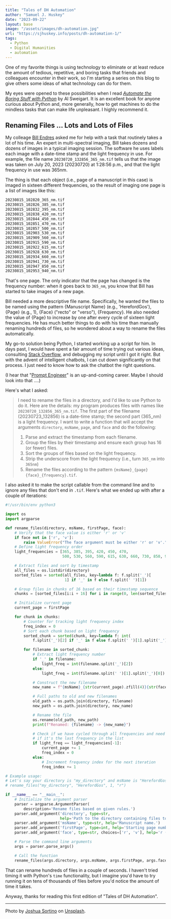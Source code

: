 ```yaml
---
title: "Tales of DH Automation"
author: "Samuel J. Huskey"
date: "2023-09-22"
layout: base
image: "/assets/images/dh-automation.jpg"
url: "https://sjhuskey.info/posts/dh-automation-1/"
tags:
  - Python
  - Digital Humanities
  - automation
---
```


One of my favorite things is using technology to eliminate or at least reduce the amount of tedious, repetitive, and boring tasks that friends and colleagues encounter in their work, so I'm starting a series on this blog to give others some ideas of what technology can do for them.

My eyes were opened to these possibilities when I read _[Automate the Boring Stuff with Python](https://automatetheboringstuff.com/)_ by Al Sweigart. It is an excellent book for anyone curious about Python and, more generally, how to get machines to do the mindless tasks that can make life unpleasant. I highly recommend it.

## Renaming Files … Lots and Lots of Files

My colleage [Bill Endres](https://www.ou.edu/cas/english/about/faculty/b-endres) asked me for help with a task that routinely takes a lot of his time. An expert in multi-spectral imaging, Bill takes dozens and dozens of images in a typical imaging session. The software he uses labels each image with a date-time stamp and the light frequency in use. For example, the file name `20230720_132856_365_nm.tif` tells us that the image was taken on July 20, 2023 (20230720) at 1:28:56 p.m., and that the light frequency in use was 365nm.

The thing is that each object (i.e., page of a manuscript in this case) is imaged in sixteen different frequencies, so the result of imaging one page is a list of images like this:

```bash
20230815_102820_365_nm.tif
20230815_102826_385_nm.tif
20230815_102832_395_nm.tif
20230815_102838_420_nm.tif
20230815_102844_450_nm.tif
20230815_102851_470_nm.tif
20230815_102857_500_nm.tif
20230815_102903_530_nm.tif
20230815_102909_560_nm.tif
20230815_102915_590_nm.tif
20230815_102922_615_nm.tif
20230815_102928_630_nm.tif
20230815_102934_660_nm.tif
20230815_102941_730_nm.tif
20230815_102947_850_nm.tif
20230815_102953_940_nm.tif
```

That's one page. The only indicator that the page has changed is the frequency number: when it goes back to `365_nm`, you know that Bill has started to take images of a new page.

Bill needed a more descriptive file name. Specifically, he wanted the files to be named using the pattern {Manuscript Name} (e.g., 'HerefordGos'), {Page} (e.g., 1), {Face} ("recto" or "verso"), {Frequency}. He also needed the value of {Page} to increase by one after every cycle of sixteen light frequencies. He has much better things to do with his time than manually renaming hundreds of files, so he wondered about a way to rename the files automatically.

My go-to solution being Python, I started working up a script for him. In days past, I would have spent a fair amount of time trying out various ideas, consulting [Stack Overflow](https://stackoverflow.com/), and debugging my script until I got it right. But with the advent of intelligent chatbots, I can cut down significantly on that process. I just need to know how to ask the chatbot the right questions.

(I hear that "[Prompt Engineer](https://en.wikipedia.org/wiki/Prompt_engineering)" is an up-and-coming career. Maybe I should look into that ….)

Here's what I asked:

> I need to rename the files in a directory, and I'd like to use Python to do it. Here are the details: my program produces files with names like `20230720_132856_365_nm.tif`. The first part of the filename (20230723_132856) is a date-time stamp; the second part (365_nm) is a light frequency. I want to write a function that will accept the arguments `directory`, `msName`, `page`, and `face` and do the following:
>
> 1. Parse and extract the timestamp from each filename.
> 2. Group the files by their timestamp and ensure each group has 16 (or fewer) files.
> 3. Sort the groups of files based on the light frequency.
> 4. Strip the underscore from the light frequency (i.e., turn `365_nm` into `365nm`)
> 5. Rename the files according to the pattern `{msName}_{page}{face}_{frequency}.tif`.

I also asked it to make the script callable from the command line and to ignore any files that don't end in `.tif`. Here's what we ended up with after a couple of iterations:

```python
#!/usr/bin/env python3

import os
import argparse

def rename_files(directory, msName, firstPage, face):
    # Verify that the face value is either 'r' or 'v'
    if face not in ['r', 'v']:
        raise ValueError("The face argument must be either 'r' or 'v'.")
    # Define light frequency order
    light_frequencies = [365, 385, 395, 420, 450, 470,
                         500, 530, 560, 590, 615, 630, 660, 730, 850, 940]

    # Extract files and sort by timestamp
    all_files = os.listdir(directory)
    sorted_files = sorted(all_files, key=lambda f: f.split('_')[
                          1] if '_' in f else f.split(' ')[1])

    # Group files in chunks of 16 based on their timestamp sequence
    chunks = [sorted_files[i:i + 16] for i in range(0, len(sorted_files), 16)]

    # Initialize current page
    current_page = firstPage

    for chunk in chunks:
        # Counter for tracking light frequency index
        freq_index = 0
        # Sort each chunk based on light frequency
        sorted_chunk = sorted(chunk, key=lambda f: int(
            f.split('_')[2] if '_' in f else f.split(' ')[1].split('_')[0]))

        for filename in sorted_chunk:
            # Extract light frequency number
            if '_' in filename:
                light_freq = int(filename.split('_')[2])
            else:
                light_freq = int(filename.split(' ')[1].split('_')[0])

            # Construct the new filename
            new_name = f"{msName}_{str(current_page).zfill(4)}{str(face)}_{light_freq}nm.tif"

            # Full paths to old and new filenames
            old_path = os.path.join(directory, filename)
            new_path = os.path.join(directory, new_name)

            # Rename the file
            os.rename(old_path, new_path)
            print(f"Renamed: {filename} -> {new_name}")

            # Check if we have cycled through all frequencies and need to reset
            # if it's the last frequency in the list
            if light_freq == light_frequencies[-1]:
                current_page += 1
                freq_index = 0
            else:
                # Increment frequency index for the next iteration
                freq_index += 1

# Example usage:
# Let's say your directory is "my_directory" and msName is "HerefordGos" and starting page number is 1
# rename_files("my_directory", "HerefordGos", 1, "r")

if __name__ == "__main__":
    # Initialize the argument parser
    parser = argparse.ArgumentParser(
        description='Rename files based on given rules.')
    parser.add_argument('directory', type=str,
                        help='Path to the directory containing files to be renamed.')
    parser.add_argument('msName', type=str, help='Manuscript name.')
    parser.add_argument('firstPage', type=int, help='Starting page number.')
    parser.add_argument('face', type=str, choices=['r', 'v'], help='r (recto) or v (verso).')

    # Parse the command line arguments
    args = parser.parse_args()

    # Call the function
    rename_files(args.directory, args.msName, args.firstPage, args.face)
```

That can rename hundreds of files in a couple of seconds. I haven't tried timing it with Python's `time` functionality, but I imagine you'd have to try running it on tens of thousands of files before you'd notice the amount of time it takes.

Anyway, thanks for reading this first edition of "Tales of DH Automation".

---

Photo by [Joshua Sortino](https://unsplash.com/@sortino?utm_source=unsplash&utm_medium=referral&utm_content=creditCopyText) on [Unsplash](https://unsplash.com/photos/LqKhnDzSF-8?utm_source=unsplash&utm_medium=referral&utm_content=creditCopyText).
